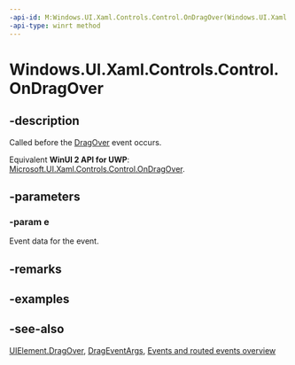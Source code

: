 ```yaml
---
-api-id: M:Windows.UI.Xaml.Controls.Control.OnDragOver(Windows.UI.Xaml.DragEventArgs)
-api-type: winrt method
---
```


<!-- Method syntax
virtual protected void OnDragOver(Windows.UI.Xaml.DragEventArgs e)
-->

# Windows.UI.Xaml.Controls.Control.OnDragOver

## -description
Called before the [DragOver](../windows.ui.xaml/uielement_dragover.md) event occurs.

Equivalent **WinUI 2 API for UWP**: [Microsoft.UI.Xaml.Controls.Control.OnDragOver](/windows/winui/api/microsoft.ui.xaml.controls.control.ondragover).

## -parameters
### -param e
Event data for the event.

## -remarks

## -examples

## -see-also
[UIElement.DragOver](../windows.ui.xaml/uielement_dragover.md), [DragEventArgs](../windows.ui.xaml/drageventargs.md), [Events and routed events overview](/windows/uwp/xaml-platform/events-and-routed-events-overview)
